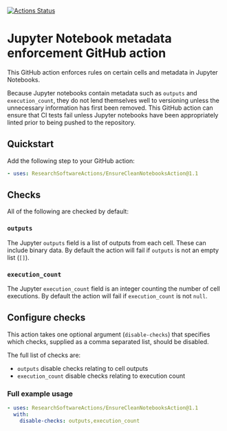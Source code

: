 [![Actions Status](https://github.com/ResearchSoftwareActions/CleanNotebookAction/workflows/tests/badge.svg)](https://github.com/ResearchSoftwareActions/CleanNotebookAction/actions)

# Jupyter Notebook metadata enforcement GitHub action

This GitHub action enforces rules on certain cells and metadata in Jupyter Notebooks.

Because Jupyter notebooks contain metadata such as `outputs` and `execution_count`, they do not lend themselves well to versioning unless the unnecessary information has first been removed.
This GitHub action can ensure that CI tests fail unless Jupyter notebooks have been appropriately linted prior to being pushed to the repository.

## Quickstart

Add the following step to your GitHub action:

```yaml
- uses: ResearchSoftwareActions/EnsureCleanNotebooksAction@1.1
```

## Checks

All of the following are checked by default:

### `outputs`

The Jupyter `outputs` field is a list of outputs from each cell.
These can include binary data.
By default the action will fail if `outputs` is not an empty list (`[]`).

### `execution_count`

The Jupyter `execution_count` field is an integer counting the number of cell executions.
By default the action will fail if `execution_count` is not `null`.

## Configure checks

This action takes one optional argument (`disable-checks`) that specifies which checks, supplied as a comma separated list, should be disabled.

The full list of checks are:

- `outputs` disable checks relating to cell outputs
- `execution_count` disable checks relating to execution count

### Full example usage

```yaml
- uses: ResearchSoftwareActions/EnsureCleanNotebooksAction@1.1
  with:
    disable-checks: outputs,execution_count
```
